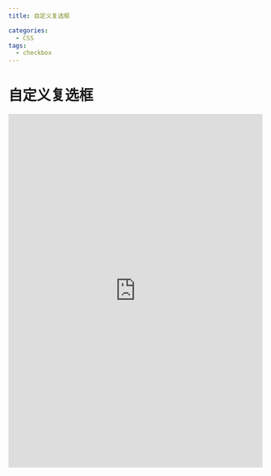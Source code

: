 ```yaml
---
title: 自定义复选框

categories:
  - CSS
tags:
  - checkbox
---
```


# 自定义复选框

<iframe height="700" style="width: 100%;" scrolling="no" title="自定义复选框" src="https://codepen.io/javascriptfield/embed/poLjpLp?default-tab=result" frameborder="no" loading="lazy" allowtransparency="true" allowfullscreen="true">
  See the Pen <a href="https://codepen.io/javascriptfield/pen/poLjpLp">
  自定义复选框</a> by ye (<a href="https://codepen.io/javascriptfield">@javascriptfield</a>)
  on <a href="https://codepen.io">CodePen</a>.
</iframe>
